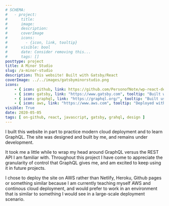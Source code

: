 ```yaml
---
# SCHEMA:
#   - project:
#      title:
#      image:
#      description:
#      coverImage
#      icons:
#        - {icon, link, tooltip}
#      visible: bool
#      date: Consider removing this...
#      tags: []
posttype: project
title: A Minor Studio
slug: /a-minor-studio
description: This website! Built with Gatsby/React
coverImage: ../../images/gatsbyminorstudio.png
icons:
    - { icon: github, link: https://github.com/PersonofNote/wp-react-demo, tooltip: "See the code on Github" }
    - { icon: gatsby, link: "https://www.gatsby.com", tooltip: "Built with Gatsby/React" }
    - { icon: graphql, link: "https://graphql.org/", tooltip: "Built using GraphQL" }
    - { icon: aws, link: "https://www.aws.com", tooltip: "Deployed with AWS" }
visible: True
date: 2020-05-05
tags: [ on-github, react, javascript, gatsby, grahql, design ]
---
```

    
I built this website in part to practice modern cloud deployment and to learn GraphQL. The site was designed and built by me, and remains under development.

It took me a little while to wrap my head around GraphQL versus the REST API I am familiar with. Throughout this project I have come to appreciate the granularity of control that GraphQL gives me, and am excited to keep using it in future projects.

I chose to deploy the site on AWS rather than Netlify, Heroku, Github pages or something similar because I am currently teaching myself AWS and continous cloud deployment, and would prefer to work in an environment that is similar to something I would see in a large-scale deployment scenario.